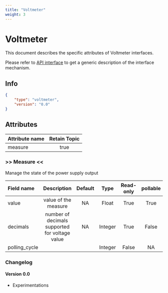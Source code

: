```yaml
---
title: "Voltmeter"
weight: 3
---
```


# Voltmeter

This document describes the specific attributes of Voltmeter interfaces.

Please refer to [API interface](/docs/mqtt/core.md) to get a generic description of the interface mechanism.

## Info

```json
{
    "type": "voltmeter",
    "version": "0.0"
}
```

## Attributes

| Attribute name | Retain Topic |
| :------------- | :----------: |
| measure        |     true     |

### >> Measure <<

Manage the state of the power supply output

| Field name    |                  Description                   | Default |  Type   | Read-only | pollable |
| :------------ | :--------------------------------------------: | :-----: | :-----: | :-------: | :------: |
| value         |              value of the measure              |   NA    |  Float  |   True    |   True   |
| decimals      | number of decimals supported for voltage value |   NA    | Integer |   True    |  False   |
| polling_cycle |                                                |         | Integer |   False   |    NA    |

### Changelog

#### Version 0.0

- Experimentations


